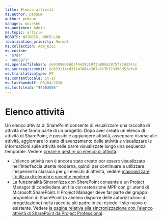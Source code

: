 ```yaml
---
title: Elenco attività
ms.author: pebaum
author: pebaum
manager: mnirkhe
ms.audience: Admin
ms.topic: article
ROBOTS: NOINDEX, NOFOLLOW
localization_priority: Normal
ms.collection: Adm_O365
ms.custom:
- "5780"
- "9002971"
ms.openlocfilehash: de9389e95dd3f442931973b800a5875f719154cc
ms.sourcegitcommit: 8e093114cd31141664e267a7c7b779398d5fdfa8
ms.translationtype: MT
ms.contentlocale: it-IT
ms.lasthandoff: 06/04/2020
ms.locfileid: "44563686"
---
```

# <a name="task-list"></a>Elenco attività

Un elenco attività di SharePoint consente di visualizzare una raccolta di attività che fanno parte di un progetto. Dopo aver creato un elenco di attività di SharePoint, è possibile aggiungere attività, assegnare risorse alle attività, aggiornare lo stato di avanzamento delle attività e visualizzare le informazioni sulle attività nelle barre visualizzate lungo una sequenza temporale. Vedere [creare e gestire un elenco di attività](https://support.microsoft.com/office/466ad207-46fd-4c77-9af1-41bc23cec21a).  

-   L'elenco attività non è ancora stato creato per essere visualizzato nell'interfaccia utente moderna, quindi per continuare a utilizzare l'esperienza classica per gli elenchi di attività, vedere [massimizzare l'utilizzo di elenchi e raccolte moderni](https://docs.microsoft.com/sharepoint/dev/transform/modernize-userinterface-lists-and-libraries).
-   La funzionalità Sincronizza con SharePoint consente a un Project Manager di condividere un file con estensione MPP con gli utenti di Microsoft SharePoint. Il Project Manager deve far parte del gruppo proprietari di SharePoint (o almeno disporre delle autorizzazioni di progettazione) nella raccolta siti padre in cui risiede il sito nuovo o esistente. Vedere [la pagina relativa alla sincronizzazione con l'elenco attività di SharePoint da Project Professional](https://docs.microsoft.com/office/troubleshoot/project/sync-with-tasks-from-project).